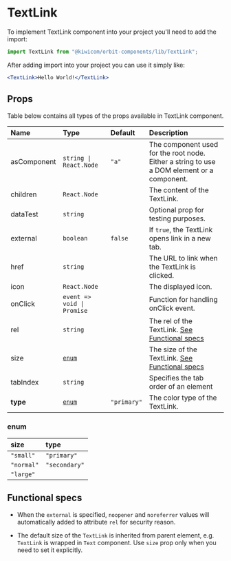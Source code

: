 # TextLink

To implement TextLink component into your project you'll need to add the import:

```jsx
import TextLink from "@kiwicom/orbit-components/lib/TextLink";
```

After adding import into your project you can use it simply like:

```jsx
<TextLink>Hello World!</TextLink>
```

## Props

Table below contains all types of the props available in TextLink component.

| Name        | Type                       | Default     | Description                                                                                |
| :---------- | :------------------------- | :---------- | :----------------------------------------------------------------------------------------- |
| asComponent | `string \| React.Node`     | `"a"`       | The component used for the root node. Either a string to use a DOM element or a component. |
| children    | `React.Node`               |             | The content of the TextLink.                                                               |
| dataTest    | `string`                   |             | Optional prop for testing purposes.                                                        |
| external    | `boolean`                  | `false`     | If `true`, the TextLink opens link in a new tab.                                           |
| href        | `string`                   |             | The URL to link when the TextLink is clicked.                                              |
| icon        | `React.Node`               |             | The displayed icon.                                                                        |
| onClick     | `event => void \| Promise` |             | Function for handling onClick event.                                                       |
| rel         | `string`                   |             | The rel of the TextLink. [See Functional specs](#functional-specs)                         |
| size        | [`enum`](#enum)            |             | The size of the TextLink. [See Functional specs](#functional-specs)                        |
| tabIndex    | `string`                   |             | Specifies the tab order of an element                                                      |
| **type**    | [`enum`](#enum)            | `"primary"` | The color type of the TextLink.                                                            |

### enum

| size       | type          |
| :--------- | :------------ |
| `"small"`  | `"primary"`   |
| `"normal"` | `"secondary"` |
| `"large"`  |

## Functional specs

- When the `external` is specified, `noopener` and `noreferrer` values will automatically added to attribute `rel` for security reason.

- The default size of the `TextLink` is inherited from parent element, e.g. `TextLink` is wrapped in `Text` component. Use `size` prop only when you need to set it explicitly.
